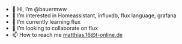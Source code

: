 - 👋 Hi, I’m @bauermww
- 👀 I’m interested in Homeassistant, influxdb, flux language, grafana
- 🌱 I’m currently learning flux
- 💞️ I’m looking to collaborate on flux
- 📫 How to reach me matthias.16@t-online.de

<!---
bauermww/bauermww is a ✨ special ✨ repository because its `README.md` (this file) appears on your GitHub profile.
You can click the Preview link to take a look at your changes.
--->
